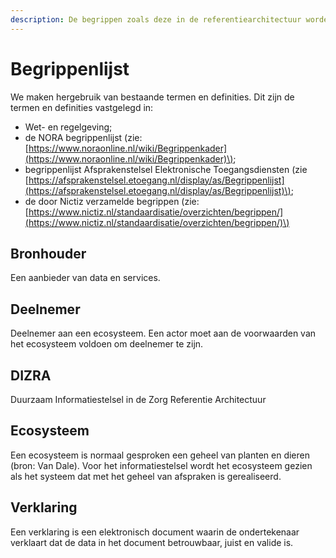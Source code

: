 ```yaml
---
description: De begrippen zoals deze in de referentiearchitectuur worden gehanteerd.
---
```


# Begrippenlijst

We maken hergebruik van bestaande termen en definities. Dit zijn de termen en definities vastgelegd in:

* Wet- en regelgeving;
* de NORA begrippenlijst \(zie: [https://www.noraonline.nl/wiki/Begrippenkader](https://www.noraonline.nl/wiki/Begrippenkader)\);
* begrippenlijst Afsprakenstelsel Elektronische Toegangsdiensten \(zie [https://afsprakenstelsel.etoegang.nl/display/as/Begrippenlijst](https://afsprakenstelsel.etoegang.nl/display/as/Begrippenlijst)\);
* de door Nictiz verzamelde begrippen \(zie: [https://www.nictiz.nl/standaardisatie/overzichten/begrippen/](https://www.nictiz.nl/standaardisatie/overzichten/begrippen/)\)

## Bronhouder

Een aanbieder van data en services.

## Deelnemer

Deelnemer aan een ecosysteem. Een actor moet aan de voorwaarden van het ecosysteem voldoen om deelnemer te zijn.

## DIZRA

Duurzaam Informatiestelsel in de Zorg Referentie Architectuur

## Ecosysteem

Een ecosysteem is normaal gesproken een geheel van planten en dieren \(bron: Van Dale\). Voor het informatiestelsel wordt het ecosysteem gezien als het systeem dat met het geheel van afspraken is gerealiseerd.

## Verklaring

Een verklaring is een elektronisch document waarin de ondertekenaar verklaart dat de data in het document betrouwbaar, juist en valide is.


